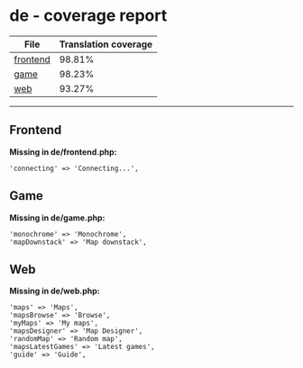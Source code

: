 <link rel="stylesheet" href="style.css">

# de - coverage report

<table>
<thead>
    <tr>
        <th>File</th>
        <th colspan="2">Translation coverage</th>
    </tr>
</thead>
<tbody>
    <tr><td><a href="#">frontend</a></td><td>98.81%</td><td>
        <div class="pb">
            <span class="pb-fill" style="width: 98.81%;"></span>
        </div>
    </td></tr>
    <tr><td><a href="#">game</a></td><td>98.23%</td><td>
        <div class="pb">
            <span class="pb-fill" style="width: 98.23%;"></span>
        </div>
    </td></tr>
    <tr><td><a href="#">web</a></td><td>93.27%</td><td>
        <div class="pb">
            <span class="pb-fill" style="width: 93.27%;"></span>
        </div>
    </td></tr>
</tbody></table>

-----------------------

## Frontend

**Missing in de/frontend.php:**

```
'connecting' => 'Connecting...',
```

## Game

**Missing in de/game.php:**

```
'monochrome' => 'Monochrome',
'mapDownstack' => 'Map downstack',
```

## Web

**Missing in de/web.php:**

```
'maps' => 'Maps',
'mapsBrowse' => 'Browse',
'myMaps' => 'My maps',
'mapsDesigner' => 'Map Designer',
'randomMap' => 'Random map',
'mapsLatestGames' => 'Latest games',
'guide' => 'Guide',
```

